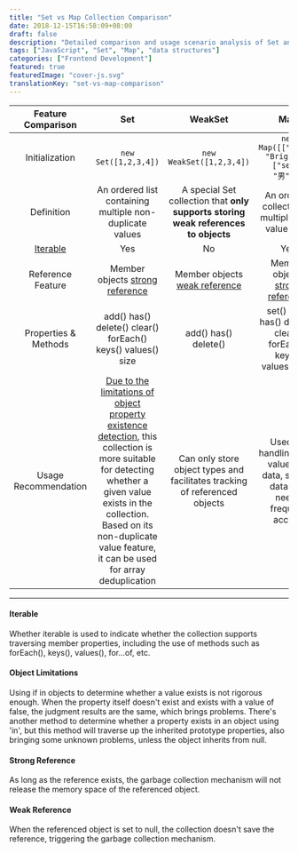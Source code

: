 ```yaml
---
title: "Set vs Map Collection Comparison"
date: 2018-12-15T16:58:09+08:00
draft: false
description: "Detailed comparison and usage scenario analysis of Set and Map collections in JavaScript"
tags: ["JavaScript", "Set", "Map", "data structures"]
categories: ["Frontend Development"]
featured: true
featuredImage: "cover-js.svg"
translationKey: "set-vs-map-comparison"
---
```


| Feature Comparison | Set| WeakSet | Map  | WeakMap 
|:-----------: |:-------------:| :---------:|:-----------:| :--------------:|
|Initialization| ```new Set([1,2,3,4])``` | ```new WeakSet([1,2,3,4])```  | ```new Map([["name", "Bright"], ["sex", "男"]])```  | ```new WeakMap([["name", "Bright"], [" sex", "男"]])```
|Definition | An ordered list containing multiple non-duplicate values | A special Set collection that **only supports storing weak references to objects**  | An ordered collection of multiple key-value pairs | A special Map collection that **only supports object-type keys**
|[Iterable](#iterable)| Yes | No  | Yes | No
|Reference Feature | Member objects [strong reference](#strong-reference) | Member objects [weak reference](#weak-reference) | Member objects [strong reference](#strong-reference)  | Member objects [weak reference](#weak-reference)
|Properties & Methods| add() has()  delete() clear() forEach() keys() values() size | add() has() delete() | set()  get()  has()  delete() clear() forEach() keys() values() size | set () get() has() delete()
|Usage Recommendation| [Due to the limitations of object property existence detection](#object-limitations), this collection is more suitable for detecting whether a given value exists in the collection. Based on its non-duplicate value feature, it can be used for array deduplication | Can only store object types and facilitates tracking of referenced objects  | Used for handling key-value pair data, storing data that needs frequent access | Used for handling key-value pair data, keys can only store object types, and facilitates tracking of referenced objects. The main use is to save DOM elements of web pages

-----

#### Iterable
Whether iterable is used to indicate whether the collection supports traversing member properties, including the use of methods such as forEach(), keys(), values(), for...of, etc.

#### Object Limitations
Using if in objects to determine whether a value exists is not rigorous enough. When the property itself doesn't exist and exists with a value of false, the judgment results are the same, which brings problems. There's another method to determine whether a property exists in an object using 'in', but this method will traverse up the inherited prototype properties, also bringing some unknown problems, unless the object inherits from null.

#### Strong Reference
As long as the reference exists, the garbage collection mechanism will not release the memory space of the referenced object.

#### Weak Reference
When the referenced object is set to null, the collection doesn't save the reference, triggering the garbage collection mechanism.

